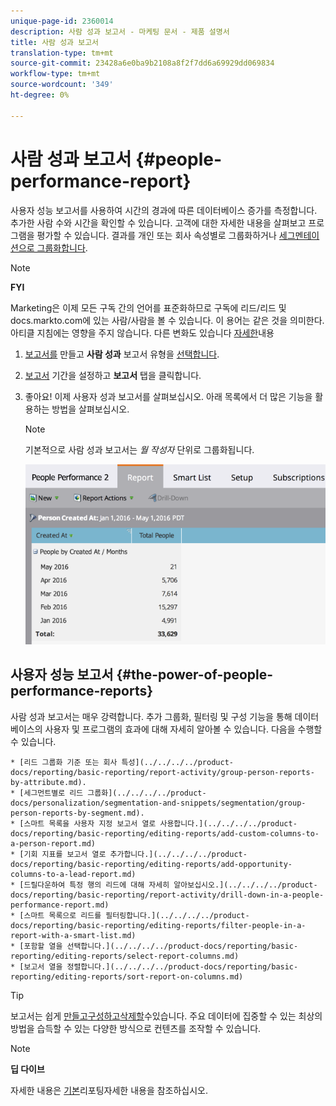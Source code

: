 ```yaml
---
unique-page-id: 2360014
description: 사람 성과 보고서 - 마케팅 문서 - 제품 설명서
title: 사람 성과 보고서
translation-type: tm+mt
source-git-commit: 23428a6e0ba9b2108a8f2f7dd6a69929dd069834
workflow-type: tm+mt
source-wordcount: '349'
ht-degree: 0%

---
```



# 사람 성과 보고서 {#people-performance-report}

사용자 성능 보고서를 사용하여 시간의 경과에 따른 데이터베이스 증가를 측정합니다. 추가한 사람 수와 시간을 확인할 수 있습니다. 고객에 대한 자세한 내용을 살펴보고 프로그램을 평가할 수 있습니다. 결과를 개인 또는 회사 속성별로 그룹화하거나 [세그멘테이션으로 그룹화합니다](../../../../product-docs/personalization/segmentation-and-snippets/segmentation/create-a-segmentation.md).

>[!NOTE]
>
>**FYI**
>
>Marketing은 이제 모든 구독 간의 언어를 표준화하므로 구독에 리드/리드 및 docs.markto.com에 있는 사람/사람을 볼 수 있습니다. 이 용어는 같은 것을 의미한다.아티클 지침에는 영향을 주지 않습니다. 다른 변화도 있습니다 [자세한](http://docs.marketo.com/display/DOCS/Updates+to+Marketo+Terminology)내용

1. [보고서를](../../../../product-docs/reporting/basic-reporting/creating-reports/create-a-report-in-a-program.md) 만들고 **사람 성과** 보고서 유형을 [선택합니다](report-type-overview.md).
1. [보고서](../../../../product-docs/reporting/basic-reporting/editing-reports/change-a-report-time-frame.md) 기간을 설정하고 **보고서** 탭을 클릭합니다.
1. 좋아요! 이제 사용자 성과 보고서를 살펴보십시오. 아래 목록에서 더 많은 기능을 활용하는 방법을 살펴보십시오.

   >[!NOTE]
   >
   >기본적으로 사람 성과 보고서는 *월 작성자* 단위로 그룹화됩니다.

   ![](assets/one.png)

## 사용자 성능 보고서 {#the-power-of-people-performance-reports}

사람 성과 보고서는 매우 강력합니다. 추가 그룹화, 필터링 및 구성 기능을 통해 데이터베이스의 사용자 및 프로그램의 효과에 대해 자세히 알아볼 수 있습니다.
다음을 수행할 수 있습니다.

    * [리드 그룹화 기준 또는 회사 특성](../../../../product-docs/reporting/basic-reporting/report-activity/group-person-reports-by-attribute.md).
    * [세그먼트별로 리드 그룹화](../../../../product-docs/personalization/segmentation-and-snippets/segmentation/group-person-reports-by-segment.md).
    * [스마트 목록을 사용자 지정 보고서 열로 사용합니다.](../../../../product-docs/reporting/basic-reporting/editing-reports/add-custom-columns-to-a-person-report.md)
    * [기회 지표를 보고서 열로 추가합니다.](../../../../product-docs/reporting/basic-reporting/editing-reports/add-opportunity-columns-to-a-lead-report.md)
    * [드릴다운하여 특정 행의 리드에 대해 자세히 알아보십시오.](../../../../product-docs/reporting/basic-reporting/report-activity/drill-down-in-a-people-performance-report.md)
    * [스마트 목록으로 리드를 필터링합니다.](../../../../product-docs/reporting/basic-reporting/editing-reports/filter-people-in-a-report-with-a-smart-list.md)
    * [포함할 열을 선택합니다.](../../../../product-docs/reporting/basic-reporting/editing-reports/select-report-columns.md)
    * [보고서 열을 정렬합니다.](../../../../product-docs/reporting/basic-reporting/editing-reports/sort-report-on-columns.md)

>[!TIP]
>
>보고서는 쉽게 [만들고](../../../../product-docs/reporting/basic-reporting/creating-reports/create-a-report-in-a-program.md)[구성하고](http://docs.marketo.com/display/docs/basic+reporting)[삭제할](../../../../product-docs/reporting/basic-reporting/report-activity/delete-a-report.md)수있습니다. 주요 데이터에 집중할 수 있는 최상의 방법을 습득할 수 있는 다양한 방식으로 컨텐츠를 조작할 수 있습니다.

>[!NOTE]
>
>**딥 다이브**
>
>
>자세한 내용은 [기본](http://docs.marketo.com/display/docs/basic+reporting)리포팅자세한 내용을 참조하십시오.

